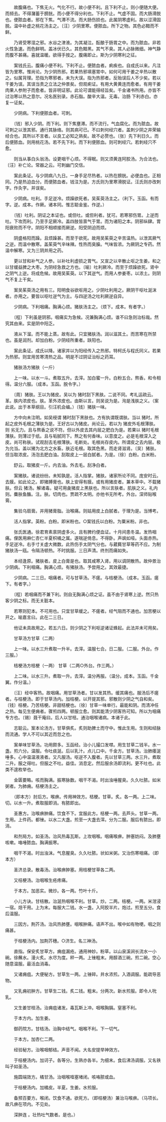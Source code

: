 <!-- { "loadSidebar": true } -->
　　故腹痛也。下焦无火。气化不行。故小便不利。且下利不止。则小便随大便。而频去。不得潴蓄于膀胱。而小便不得分利也。下利不止。气虚不固。而大肠滑脱也。便脓血者。邪在下焦。气滞不流。而大肠伤损也。此属阴寒虚利。故以涩滑固脱。温中补虚之桃花汤主之。〔汪〕少阴里寒。便脓血。所下之物。其色必黯而不鲜。

　　乃肾受寒湿之邪。水谷之津液。为其凝泣。酝酿于肠胃之中。而为脓血。非若火性急速。而色鲜明。盖冰伏已久。其色黯黑。其气不臭。其人必脉微细。神气静而腹不甚痛。喜就温暖。欲得手按之。腹痛即止。斯为少阴寒利之征。

　　案钱氏云。腹痛小便不利。下利不止。便脓血者。痢疾也。自成氏以来。凡注皆为里寒。惟尚论。为少阴热邪。若果热邪填塞胃中。如何可用干姜之辛热以散之。似属背理。恐指为寒邪者。未为大误。指为热邪者。反贻误后人不少矣。若以干姜为误。其误当责之立法之仲景矣。但观痢证。有用大黄黄连而愈者。有用干姜肉果人参附子而愈者。皆非明证邪。此论可谓能得经旨矣。千金诸书所用。亦皆不过治寒以热之意尔。况名医别录。赤石脂。酸辛大温。无毒。治肠 下利赤白。亦复一证矣。

　　少阴病。下利便脓血者。可刺。

　　〔钱〕邪入少阴。而下利。则下焦壅滞。而不流行。气血腐化。而为脓血。故可刺之以泄其邪。通行其脉络。则其病可已。不曰刺何经穴者。盖刺少阴之井荣输经合也。其所以不言者。以良工必知之熟矣。故不必赘也。〔张〕先下利日久。而后便脓血。则用桃花汤。若不先下利。而下利便脓血。则可刺经穴。若刺经穴不愈。

　　则当从事白头翁汤。设更咽干心烦。不得眠。则又须黄连阿胶汤。为合法也。〔汪〕补亡论。常器之云。可刺幽门交信。

　　案此条证。与少阴病八九日。一身手足尽热者。以热在膀胱。必便血也。正相同。乃是热迫血分。而便脓血者。钱注为是。方氏则为里寒滑脱证。汪氏则亦改刺字。作灸字。并误矣。

　　少阴病。吐利。手足逆冷。烦躁欲死者。吴茱萸汤主之。（利下。玉函。有而字。逆。成本。作厥。诸本同。惟志聪金鉴。作逆。）

　　〔钱〕吐利。阴证之本证也。或但吐。或但利者。犹可。若寒邪伤胃。上逆而吐。下攻而利。乃至手足厥冷。盖四肢皆禀气于胃。而为诸阳之本。阴邪纵肆。胃阳衰败而不守。阴阳不相顺接而厥逆。阳受阴迫而烦。

　　阴盛格阳而躁。且烦躁甚。而至于欲死。故用吴茱萸之辛苦温热。以泄其厥气之逆。而温中散寒。盖茱萸气辛味辣。性热而臭臊。气味皆浓。为厥阴之专药。然温中解寒。又为三阴并用之药。

　　更以甘和补气之人参。以补吐利虚损之胃气。又宣之以辛散止呕之生姜。和之以甘缓益脾之大枣。为阴经急救之方也。〔喻〕吐利厥冷。而至于烦躁欲死。肾中之阴气上逆。将成危候。故用吴茱萸。以下其逆气。而用人参姜枣。以浓土。则阴气不复上干矣。

　　案吴茱萸汤之用有三。阳明食谷欲呕用之。少阴吐利用之。厥阴干呕吐涎沫者。亦用之。要皆以呕吐逆气为主。与四逆汤之吐利厥逆自异。

　　少阴病。下利咽痛。胸满心烦。猪肤汤主之。（烦下。成本。有者字。）

　　〔程〕下利虽是阴邪。咽痛实为急候。况兼胸满心烦。谁不曰急则治标哉。然究其由来。实是阴中阳乏。

　　液从下溜。而不能上蒸。故有此。只宜猪肤汤。润以滋其土。而苦寒在所禁也。虽是润剂。却加白粉。少阴经所重者。趺阳也。

　　案此条证。成氏以降。诸家并以为阳经传入之热邪。特柯氏与程氏同义。若果为热邪。则宜用苦寒清热之品。明是不过阴证治标之药耳。

　　猪肤汤方猪肤（一斤）

　　上一味。以水一斗。煮取五升。去滓。加白蜜一升。白粉五合。熬香。和令相得。温分六服。（成本。玉函。脱令字。）

　　〔周〕猪肤。王以为猪皮。吴以为 猪时刮下黑肤。二说不同。考礼运疏云。革。肤内浓皮也。肤。革外浓皮也。由斯以言。则吴说为是。洵是浅肤之义。（案此说。出于本草纲目。引汪机会编。）〔钱〕猪肤一味。

　　方中向未注明。如吴绶谓 猪时刮下黑肤也。方有执谓既谓肤。当以 猪时。所起之皮外毛根之薄肤为是。王好古以为猪皮。尚论云。若以为 猪皮外毛根薄肤。则 劣无力。且与熬香之说不符。但以外皮去其内层之肥白为是。若果以 猪时毛根薄肤。则薄过于纸。且与垢腻同下。熬之有何香味。以意度之。必是毛根深入之皮。尚可称肤。试观刮去毛根薄肤。毛断处。毛根尚存皮内。所谓皮之去内层。极为允当。盖以猪为北方之水畜。肤近毛根。取其色黑。而走肾滋肾。〔吴〕猪肤。但当取浓皮。汤泡去肥白油。刮取皮上一层白腻者。为是。〔徐〕白粉。白米粉。

　　舒云。取猪皮一斤。内去油。外去毛。刮净白者。

　　案猪肤。诸说纷纷。未知孰是。活人指掌。猪肤。诸家所论不同。庞安时云。去膜。如此论之。即猪膊膏也。肤上安得有膜。或有用猪皮者。兼本草中。不载猪肤。但云 猪汤。解诸毒。疑可用彘猪皮上黑肤也。所以言肤者。肌肤之义。礼内则。麋肤鱼醢。注。肤。切肉也。贾疏不太明。亦他书无所考。外台。深师贴喉膏。

　　集验乌扇膏。并用猪膏脂。治喉痛。则姑用皮上白腻者。于理为是。当博考。

　　活人指掌。英粉。白粉。即米粉也。○案钱氏以白粉。为粟米粉。非也。

　　张氏医通。徐君育素禀阴虚多火。且有脾约便血证。十月间患冬温。发热咽痛。俚医用麻仁杏仁半夏枳橘之属。遂喘逆倚息。不得卧。声飒如哑。头面赤热。手足逆冷。右手寸关虚大微数。此热伤手太阴气分也。与葳蕤甘草等药不应。为制猪肤汤一瓯。令隔汤顿热。不时挑服。三日声清。终剂而痛如失。

　　本经逢原。猪肤者。皮上白膏是也。取其咸寒入肾。用以调阴散热。故仲景治少阴病。下利咽痛。胸满心烦。有猪肤汤。予尝用之。其效最捷。

　　少阴病。二三日。咽痛者。可与甘草汤。不瘥。与桔梗汤。（成本。玉函。瘥下。有者字。）

　　〔程〕若咽痛而不兼下利。则自无胸满心烦之证。虽不由于肾寒上逆。然只热客少阴之标。而无关脏本。

　　若寒则犯本。不可用也。只宜甘草缓之。不瘥者。经气阻而不通也。加苦梗以开之。喻嘉言曰。此在二三日。

　　他证未具故用之。若五六日。则少阴之下利呕逆诸证蜂起。此法并未可用矣。

　　甘草汤方甘草（二两）

　　上一味。以水三升煮取一升半。去滓。温服七合。日二服。（二服。外台。作三服。）

　　桔梗汤方桔梗（一两） 甘草（二两○外台。作三两。）

　　上二味。以水三升。煮取一升。去滓。温分再服。（温分。成本。玉函。千金翼。作分温。）

　　〔汪〕经中客热。故咽痛。用甘草汤者。甘以发其热。缓其痛也。服汤后不瘥者。与桔梗汤。即于甘草汤内。加桔梗。以开提其邪。邪散则少阴之气自和矣。〔钱〕桔梗。乃苦桔梗。非甜桔梗也。〔徐〕甘草一味单行。最能和阴。而清冲任之热。每见生便痈者。骤煎四两。顿服立愈。则其能清少阴客热可知。所以为咽痛专方也。〔锡〕聂干庵曰。后人以甘桔。通治咽喉诸病。本诸于此。

　　志聪云。案本论汤方。甘草俱炙。炙则助脾土而守中。惟此生用。生则和经脉而流通。学人不可以其近而忽之也。

　　案单味甘草汤。功用颇多。玉函经。治小儿撮口发噤。用生甘草二钱半。水一盏。煎六分。温服。令吐痰涎。后以乳汁。点儿口中。千金方。甘草汤。治肺痿涎唾多。心中温温液液者。又凡服汤。呕逆不入腹者。先以甘草三两。水三升。煮取二升。服之得吐。但服之不吐。益佳。消息定。然后服余汤即流利。更不吐也。此类不遑枚举也。

　　金匮要略。咳而胸满。振寒脉数。咽干不渴。时出浊唾腥臭。久久吐脓。如米粥者。为肺痈。桔梗汤主之。

　　（即本方）肘后方。喉痹。传用神效方。桔梗。甘草。炙。各一两。上二味。切。以水一升。煮取服即消。有脓即出。

　　圣惠方。治喉痹肿痛。饮食不下。宜服此方。桔梗一两。去芦头。甘草一两。生用。上件药。都锉。以水二大盏。煎至一大盏去滓。分为二服。服后有脓出。即消。

　　和剂局方。如圣汤。治风热毒瓦斯。上攻咽喉。咽痛喉痹。肿塞妨闷。及肺壅咳嗽。咯唾脓血。胸满振寒。

　　咽干不渴。时出浊沫。气息腥臭。久久吐脓。状如米粥。又治伤寒咽痛。（即本方）

　　圣济总录。散毒汤。治喉痹肿塞。用桔梗甘草各二两。

　　又桔梗汤。治咽喉生疮疼痛。

　　于本方。加恶实。微炒。各一两。竹叶十斤。

　　小儿方诀。甘桔散。治涎热咽喉不利。甘草。炒。二两。桔梗。一两。米泔浸一宿。焙干用。上为末。每服大二钱。水一盏。入阿胶半片。炮过。煎至五分。食后温服。

　　三因方。荆芥汤。治风热肺壅。咽喉肿痛。语声不出。喉中如有物哽。咽之则痛甚。

　　于桔梗汤内。加荆芥穗。○济生。名三神汤。

　　直指。保安炙甘草方。痈疽漏疮。通用神妙。粉草。以山泉溪涧长流水一小碗。徐蘸水。漫火炙。水尽为度。秤一两。上锉粗末。用醇酒三碗。煎二碗。空心随意温服。最活血消毒。

　　又诸痈疽。大便秘方。甘草生一两。上锉碎。井水浓煎。入酒调服。能疏导恶物。

　　又乳痈初肿方。甘草生二钱。炙二钱。粗末。分两次。新水煎服。即令人吮乳。

　　又生姜甘桔汤。治痈疽诸发。毒瓦斯上冲。咽喉胸膈。窒塞不利。

　　于本方内。加生姜。

　　御药院方。甘桔汤。治胸中结气。咽喉不利。下一切气。

　　于本方。加杏仁二两。

　　经验秘方。治喉咽郁结。声音不闻。大名安提举神效方。

　　于桔梗汤内。加诃子。各等分。生熟亦各半。为细末。食后沸汤调服。又名铁叫子如圣汤。

　　施圆端效方。橘甘汤。治咽喉噎塞堵闭。咳咯脓或血。

　　于桔梗汤内。加橘皮。半夏。生姜。水煎服。

　　备预百要方。喉闭。饮食不通。欲死方。（即桔梗汤）兼治马喉痹。（马项长。故凡痹在项内。不见处。

　　深肿连 。壮热吐气数者。是也。）

